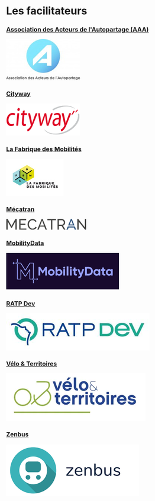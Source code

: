 # Les facilitateurs

### [Association des Acteurs de l'Autopartage \(AAA\)](https://asso-autopartage.fr/about.html)

![](../.gitbook/assets/image%20%2893%29.png)

### [Cityway](https://www.cityway.fr/)

![](../.gitbook/assets/image%20%2897%29.png)

### [La Fabrique des Mobilités](http://lafabriquedesmobilites.fr/)

![](../.gitbook/assets/unnamed-1-1-.jpg)

### [Mécatran](https://www.mecatran.com/fr/)

![](../.gitbook/assets/image%20%2895%29.png)

### [MobilityData](https://mobilitydata.org/)

![](../.gitbook/assets/mobilitydata-1-.png)

### [RATP Dev](https://www.ratpdev.com/)

![](../.gitbook/assets/ratp_dev_logo_-01-1-.jpg)

### [Vélo & Territoires](https://www.velo-territoires.org/)

![](../.gitbook/assets/image%20%2898%29.png)

### [Zenbus](https://zenbus.fr/)

![](../.gitbook/assets/image%20%2894%29.png)



